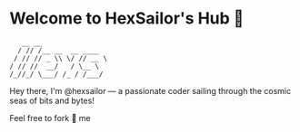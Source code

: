 # Welcome to HexSailor's Hub 🚀

```
   __ __             
  / // /__ __  __ ____ 
 / // // _ \\ \/ // __ \
/ // //  __/   / \__ \
/_//_/ \___/ /_ / /___/
```         

Hey there, I'm @hexsailor — a passionate coder sailing through the cosmic seas of bits and bytes!

Feel free to fork 🍴 me
